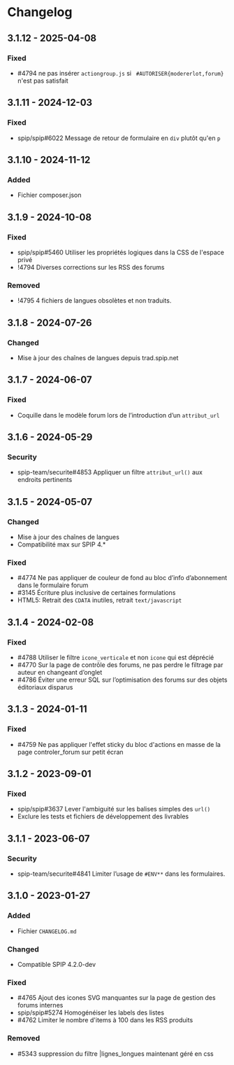 # Changelog

## 3.1.12 - 2025-04-08

### Fixed

- #4794 ne pas insérer `actiongroup.js` si ` #AUTORISER{modererlot,forum}` n'est pas satisfait

## 3.1.11 - 2024-12-03

### Fixed

- spip/spip#6022 Message de retour de formulaire en `div` plutôt qu'en `p`

## 3.1.10 - 2024-11-12

### Added

- Fichier composer.json

## 3.1.9 - 2024-10-08

### Fixed

- spip/spip#5460 Utiliser les propriétés logiques dans la CSS de l'espace privé
- !4794 Diverses corrections sur les RSS des forums

### Removed

- !4795 4 fichiers de langues obsolètes et non traduits.

## 3.1.8 - 2024-07-26

### Changed

- Mise à jour des chaînes de langues depuis trad.spip.net

## 3.1.7 - 2024-06-07

### Fixed

- Coquille dans le modèle forum lors de l’introduction d’un `attribut_url`

## 3.1.6 - 2024-05-29

### Security

- spip-team/securite#4853 Appliquer un filtre `attribut_url()` aux endroits pertinents

## 3.1.5 - 2024-05-07

### Changed

- Mise à jour des chaînes de langues
- Compatibilité max sur SPIP 4.*

### Fixed

- #4774 Ne pas appliquer de couleur de fond au bloc d’info d’abonnement dans le formulaire forum
- #3145 Écriture plus inclusive de certaines formulations
- HTML5: Retrait des `CDATA` inutiles, retrait `text/javascript`

## 3.1.4 - 2024-02-08

### Fixed

- #4788 Utiliser le filtre `icone_verticale` et non `icone` qui est déprécié
- #4770 Sur la page de contrôle des forums, ne pas perdre le filtrage par auteur en changeant d’onglet
- #4786 Éviter une erreur SQL sur l’optimisation des forums sur des objets éditoriaux disparus

## 3.1.3 - 2024-01-11

### Fixed

- #4759 Ne pas appliquer l'effet sticky du bloc d'actions en masse de la page controler_forum sur petit écran

## 3.1.2 - 2023-09-01

### Fixed

- spip/spip#3637 Lever l'ambiguité sur les balises simples des `url()`
- Exclure les tests et fichiers de développement des livrables

## 3.1.1 - 2023-06-07

### Security

- spip-team/securite#4841 Limiter l’usage de `#ENV**` dans les formulaires.

## 3.1.0 - 2023-01-27

### Added

- Fichier `CHANGELOG.md`

### Changed

- Compatible SPIP 4.2.0-dev

### Fixed

- #4765 Ajout des icones SVG manquantes sur la page de gestion des forums internes
- spip/spip#5274 Homogénéiser les labels des listes
- #4762 Limiter le nombre d'items à 100 dans les RSS produits

### Removed

- #5343 suppression du filtre |lignes_longues maintenant géré en css

